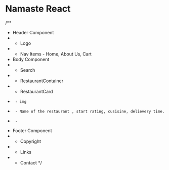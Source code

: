 # Namaste React


/**
 * Header Component
 *  - Logo
 *  - Nav Items - Home, About Us, Cart
 * Body Component
 *  - Search
 *  - RestaurantContainer
 *    - RestaurantCard
 *      - img
 *      - Name of the restaurant , start rating, cusisine, delievery time.
 *      -
 * Footer Component
 *  - Copyright
 *  - Links
 *  - Contact
 */